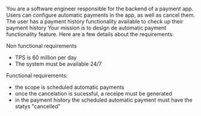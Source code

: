 You are a software engineer responsible for the backend of a payment app. Users can configure automatic payments in the app, as well as cancel them. The user has a payment history functionality available to check up their payment history
Your mission is to design de automatic payment functionality feature. Here are a few details about the requirements:

Non functional requirements
- TPS is 60 million per day
- The system must be available 24/7

Functional requirements:
- the scope is scheduled automatic payments
- once the cancelation is sucessful, a receipe must be generated
- in the payment history the scheduled automatic payment must have the statys "cancelled"

